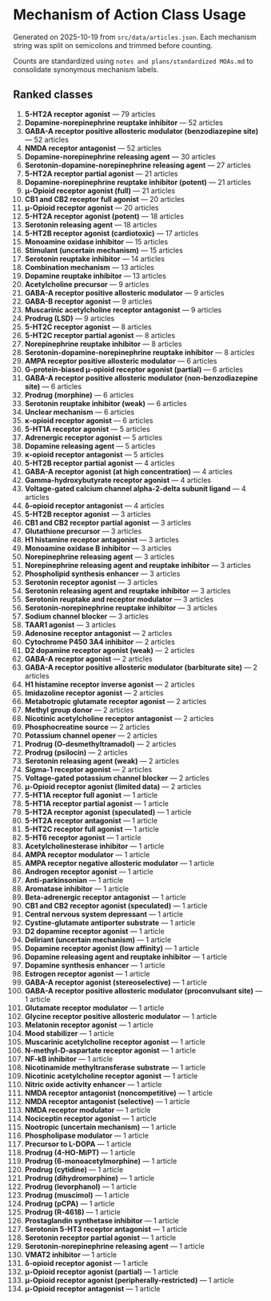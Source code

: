 # Mechanism of Action Class Usage

Generated on 2025-10-19 from `src/data/articles.json`. Each mechanism string was split on semicolons and trimmed before counting.

Counts are standardized using `notes and plans/standardized MOAs.md` to consolidate synonymous mechanism labels.

## Ranked classes

1. **5-HT2A receptor agonist** — 79 articles
2. **Dopamine-norepinephrine reuptake inhibitor** — 52 articles
3. **GABA-A receptor positive allosteric modulator (benzodiazepine site)** — 52 articles
4. **NMDA receptor antagonist** — 52 articles
5. **Dopamine-norepinephrine releasing agent** — 30 articles
6. **Serotonin-dopamine-norepinephrine releasing agent** — 27 articles
7. **5-HT2A receptor partial agonist** — 21 articles
8. **Dopamine-norepinephrine reuptake inhibitor (potent)** — 21 articles
9. **μ-Opioid receptor agonist (full)** — 21 articles
10. **CB1 and CB2 receptor full agonist** — 20 articles
11. **μ-Opioid receptor agonist** — 20 articles
12. **5-HT2A receptor agonist (potent)** — 18 articles
13. **Serotonin releasing agent** — 18 articles
14. **5-HT2B receptor agonist (cardiotoxic)** — 17 articles
15. **Monoamine oxidase inhibitor** — 15 articles
16. **Stimulant (uncertain mechanism)** — 15 articles
17. **Serotonin reuptake inhibitor** — 14 articles
18. **Combination mechanism** — 13 articles
19. **Dopamine reuptake inhibitor** — 13 articles
20. **Acetylcholine precursor** — 9 articles
21. **GABA-A receptor positive allosteric modulator** — 9 articles
22. **GABA-B receptor agonist** — 9 articles
23. **Muscarinic acetylcholine receptor antagonist** — 9 articles
24. **Prodrug (LSD)** — 9 articles
25. **5-HT2C receptor agonist** — 8 articles
26. **5-HT2C receptor partial agonist** — 8 articles
27. **Norepinephrine reuptake inhibitor** — 8 articles
28. **Serotonin-dopamine-norepinephrine reuptake inhibitor** — 8 articles
29. **AMPA receptor positive allosteric modulator** — 6 articles
30. **G-protein-biased μ-opioid receptor agonist (partial)** — 6 articles
31. **GABA-A receptor positive allosteric modulator (non-benzodiazepine site)** — 6 articles
32. **Prodrug (morphine)** — 6 articles
33. **Serotonin reuptake inhibitor (weak)** — 6 articles
34. **Unclear mechanism** — 6 articles
35. **κ-opioid receptor agonist** — 6 articles
36. **5-HT1A receptor agonist** — 5 articles
37. **Adrenergic receptor agonist** — 5 articles
38. **Dopamine releasing agent** — 5 articles
39. **κ-opioid receptor antagonist** — 5 articles
40. **5-HT2B receptor partial agonist** — 4 articles
41. **GABA-A receptor agonist (at high concentration)** — 4 articles
42. **Gamma-hydroxybutyrate receptor agonist** — 4 articles
43. **Voltage-gated calcium channel alpha-2-delta subunit ligand** — 4 articles
44. **δ-opioid receptor antagonist** — 4 articles
45. **5-HT2B receptor agonist** — 3 articles
46. **CB1 and CB2 receptor partial agonist** — 3 articles
47. **Glutathione precursor** — 3 articles
48. **H1 histamine receptor antagonist** — 3 articles
49. **Monoamine oxidase B inhibitor** — 3 articles
50. **Norepinephrine releasing agent** — 3 articles
51. **Norepinephrine releasing agent and reuptake inhibitor** — 3 articles
52. **Phospholipid synthesis enhancer** — 3 articles
53. **Serotonin receptor agonist** — 3 articles
54. **Serotonin releasing agent and reuptake inhibitor** — 3 articles
55. **Serotonin reuptake and receptor modulator** — 3 articles
56. **Serotonin-norepinephrine reuptake inhibitor** — 3 articles
57. **Sodium channel blocker** — 3 articles
58. **TAAR1 agonist** — 3 articles
59. **Adenosine receptor antagonist** — 2 articles
60. **Cytochrome P450 3A4 inhibitor** — 2 articles
61. **D2 dopamine receptor agonist (weak)** — 2 articles
62. **GABA-A receptor agonist** — 2 articles
63. **GABA-A receptor positive allosteric modulator (barbiturate site)** — 2 articles
64. **H1 histamine receptor inverse agonist** — 2 articles
65. **Imidazoline receptor agonist** — 2 articles
66. **Metabotropic glutamate receptor agonist** — 2 articles
67. **Methyl group donor** — 2 articles
68. **Nicotinic acetylcholine receptor antagonist** — 2 articles
69. **Phosphocreatine source** — 2 articles
70. **Potassium channel opener** — 2 articles
71. **Prodrug (O-desmethyltramadol)** — 2 articles
72. **Prodrug (psilocin)** — 2 articles
73. **Serotonin releasing agent (weak)** — 2 articles
74. **Sigma-1 receptor agonist** — 2 articles
75. **Voltage-gated potassium channel blocker** — 2 articles
76. **μ-Opioid receptor agonist (limited data)** — 2 articles
77. **5-HT1A receptor full agonist** — 1 article
78. **5-HT1A receptor partial agonist** — 1 article
79. **5-HT2A receptor agonist (speculated)** — 1 article
80. **5-HT2A receptor antagonist** — 1 article
81. **5-HT2C receptor full agonist** — 1 article
82. **5-HT6 receptor agonist** — 1 article
83. **Acetylcholinesterase inhibitor** — 1 article
84. **AMPA receptor modulator** — 1 article
85. **AMPA receptor negative allosteric modulator** — 1 article
86. **Androgen receptor agonist** — 1 article
87. **Anti-parkinsonian** — 1 article
88. **Aromatase inhibitor** — 1 article
89. **Beta-adrenergic receptor antagonist** — 1 article
90. **CB1 and CB2 receptor agonist (speculated)** — 1 article
91. **Central nervous system depressant** — 1 article
92. **Cystine-glutamate antiporter substrate** — 1 article
93. **D2 dopamine receptor agonist** — 1 article
94. **Deliriant (uncertain mechanism)** — 1 article
95. **Dopamine receptor agonist (low affinity)** — 1 article
96. **Dopamine releasing agent and reuptake inhibitor** — 1 article
97. **Dopamine synthesis enhancer** — 1 article
98. **Estrogen receptor agonist** — 1 article
99. **GABA-A receptor agonist (stereoselective)** — 1 article
100. **GABA-A receptor positive allosteric modulator (proconvulsant site)** — 1 article
101. **Glutamate receptor modulator** — 1 article
102. **Glycine receptor positive allosteric modulator** — 1 article
103. **Melatonin receptor agonist** — 1 article
104. **Mood stabilizer** — 1 article
105. **Muscarinic acetylcholine receptor agonist** — 1 article
106. **N-methyl-D-aspartate receptor agonist** — 1 article
107. **NF-kB inhibitor** — 1 article
108. **Nicotinamide methyltransferase substrate** — 1 article
109. **Nicotinic acetylcholine receptor agonist** — 1 article
110. **Nitric oxide activity enhancer** — 1 article
111. **NMDA receptor antagonist (noncompetitive)** — 1 article
112. **NMDA receptor antagonist (selective)** — 1 article
113. **NMDA receptor modulator** — 1 article
114. **Nociceptin receptor agonist** — 1 article
115. **Nootropic (uncertain mechanism)** — 1 article
116. **Phospholipase modulator** — 1 article
117. **Precursor to L-DOPA** — 1 article
118. **Prodrug (4-HO-MiPT)** — 1 article
119. **Prodrug (6-monoacetylmorphine)** — 1 article
120. **Prodrug (cytidine)** — 1 article
121. **Prodrug (dihydromorphine)** — 1 article
122. **Prodrug (levorphanol)** — 1 article
123. **Prodrug (muscimol)** — 1 article
124. **Prodrug (pCPA)** — 1 article
125. **Prodrug (R-4618)** — 1 article
126. **Prostaglandin synthetase inhibitor** — 1 article
127. **Serotonin 5-HT3 receptor antagonist** — 1 article
128. **Serotonin receptor partial agonist** — 1 article
129. **Serotonin-norepinephrine releasing agent** — 1 article
130. **VMAT2 inhibitor** — 1 article
131. **δ-opioid receptor agonist** — 1 article
132. **μ-Opioid receptor agonist (partial)** — 1 article
133. **μ-Opioid receptor agonist (peripherally-restricted)** — 1 article
134. **μ-Opioid receptor antagonist** — 1 article
